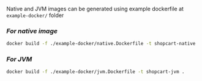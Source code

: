 Native and JVM images can be generated using example dockerfile at `example-docker/` folder 

### *For native image*
```bash
docker build -f ./example-docker/native.Dockerfile -t shopcart-native .
```

### *For JVM*
```bash
docker build -f ./example-docker/jvm.Dockerfile -t shopcart-jvm .
```